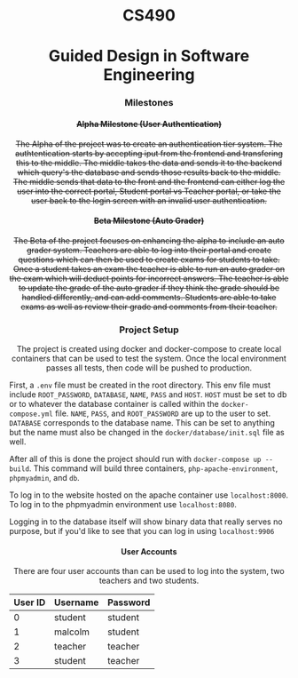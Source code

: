 <h1 align="center">CS490</h1>
<h1 align="center">Guided Design in Software Engineering</h1>

<h3 align="center">Milestones</h3>

<h4 align="center"><s>Alpha Milestone (User Authentication)</s></h4>

<p align="center"><s>The Alpha of the project was to create an authentication tier system. The authtentication starts by accepting iput from the frontend and transfering this to the middle. The middle takes the data and sends it to the backend which query's the database and sends those results back to the middle. The middle sends that data to the front and the frontend can either log the user into the correct portal, Student portal vs Teacher portal, or take the user back to the login screen with an invalid user authentication.</s></p>

<h4 align="center"><s>Beta Milestone (Auto Grader)</s></h4>

<p align="center"><s>The Beta of the project focuses on enhancing the alpha to include an auto grader system. Teachers are able to log into their portal and create questions which can then be used to create exams for students to take. Once a student takes an exam the teacher is able to run an auto grader on the exam which will deduct points for incorrect answers. The teacher is able to update the grade of the auto grader if they think the grade should be handled differently, and can add comments. Students are able to take exams as well as review their grade and comments from their teacher.</s></p>

<h3 align="center">Project Setup</h3>

<p align="center">
The project is created using docker and docker-compose to create local containers that can be used to test the system. Once the local environment passes all tests, then code will be pushed to production.

First, a `.env` file must be created in the root directory. This env file must include `ROOT_PASSWORD`, `DATABASE`, `NAME`, `PASS` and `HOST`. `HOST` must be set to db or to whatever the database container is called within the `docker-compose.yml` file. `NAME`, `PASS`, and `ROOT_PASSWORD` are up to the user to set. `DATABASE` corresponds to the database name. This can be set to anything but the name must also be changed in the `docker/database/init.sql` file as well.

After all of this is done the project should run with `docker-compose up --build`. This command will build three containers, `php-apache-environment`, `phpmyadmin`, and `db`. 

To log in to the website hosted on the apache container use `localhost:8000`.
To log in to the phpmyadmin environment use `localhost:8080`.

Logging in to the database itself will show binary data that really serves no purpose, but if you'd like to see that you can log in using `localhost:9906`
</p>

<h4 align="center">User Accounts</h4>
<p align="center">
There are four user accounts than can be used to log into the system, two teachers and two students.

| User ID | Username | Password |
| ------- | -------- | -------- |
|    0    | student  | student  |
|    1    | malcolm  | student  |
|    2    | teacher  | teacher  |
|    3    | student  | teacher  |

</p>